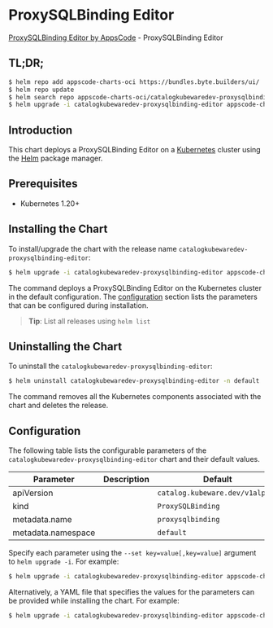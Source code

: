 # ProxySQLBinding Editor

[ProxySQLBinding Editor by AppsCode](https://byte.builders) - ProxySQLBinding Editor

## TL;DR;

```bash
$ helm repo add appscode-charts-oci https://bundles.byte.builders/ui/
$ helm repo update
$ helm search repo appscode-charts-oci/catalogkubewaredev-proxysqlbinding-editor --version=v0.12.0
$ helm upgrade -i catalogkubewaredev-proxysqlbinding-editor appscode-charts-oci/catalogkubewaredev-proxysqlbinding-editor -n default --create-namespace --version=v0.12.0
```

## Introduction

This chart deploys a ProxySQLBinding Editor on a [Kubernetes](http://kubernetes.io) cluster using the [Helm](https://helm.sh) package manager.

## Prerequisites

- Kubernetes 1.20+

## Installing the Chart

To install/upgrade the chart with the release name `catalogkubewaredev-proxysqlbinding-editor`:

```bash
$ helm upgrade -i catalogkubewaredev-proxysqlbinding-editor appscode-charts-oci/catalogkubewaredev-proxysqlbinding-editor -n default --create-namespace --version=v0.12.0
```

The command deploys a ProxySQLBinding Editor on the Kubernetes cluster in the default configuration. The [configuration](#configuration) section lists the parameters that can be configured during installation.

> **Tip**: List all releases using `helm list`

## Uninstalling the Chart

To uninstall the `catalogkubewaredev-proxysqlbinding-editor`:

```bash
$ helm uninstall catalogkubewaredev-proxysqlbinding-editor -n default
```

The command removes all the Kubernetes components associated with the chart and deletes the release.

## Configuration

The following table lists the configurable parameters of the `catalogkubewaredev-proxysqlbinding-editor` chart and their default values.

|     Parameter      | Description |                  Default                   |
|--------------------|-------------|--------------------------------------------|
| apiVersion         |             | <code>catalog.kubeware.dev/v1alpha1</code> |
| kind               |             | <code>ProxySQLBinding</code>               |
| metadata.name      |             | <code>proxysqlbinding</code>               |
| metadata.namespace |             | <code>default</code>                       |


Specify each parameter using the `--set key=value[,key=value]` argument to `helm upgrade -i`. For example:

```bash
$ helm upgrade -i catalogkubewaredev-proxysqlbinding-editor appscode-charts-oci/catalogkubewaredev-proxysqlbinding-editor -n default --create-namespace --version=v0.12.0 --set apiVersion=catalog.kubeware.dev/v1alpha1
```

Alternatively, a YAML file that specifies the values for the parameters can be provided while
installing the chart. For example:

```bash
$ helm upgrade -i catalogkubewaredev-proxysqlbinding-editor appscode-charts-oci/catalogkubewaredev-proxysqlbinding-editor -n default --create-namespace --version=v0.12.0 --values values.yaml
```
